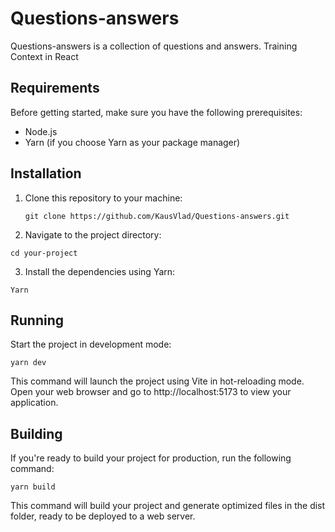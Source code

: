 # Questions-answers

Questions-answers is a collection of questions and answers. Training Context in
React

## Requirements

Before getting started, make sure you have the following prerequisites:

- Node.js
- Yarn (if you choose Yarn as your package manager)

## Installation

1. Clone this repository to your machine:

   ```shell
   git clone https://github.com/KausVlad/Questions-answers.git
   ```

2. Navigate to the project directory:

`cd your-project`

3. Install the dependencies using Yarn:

`Yarn`

## Running

Start the project in development mode:

`yarn dev`

This command will launch the project using Vite in hot-reloading mode. Open your
web browser and go to http://localhost:5173 to view your application.

## Building

If you're ready to build your project for production, run the following command:

`yarn build`

This command will build your project and generate optimized files in the dist
folder, ready to be deployed to a web server.
